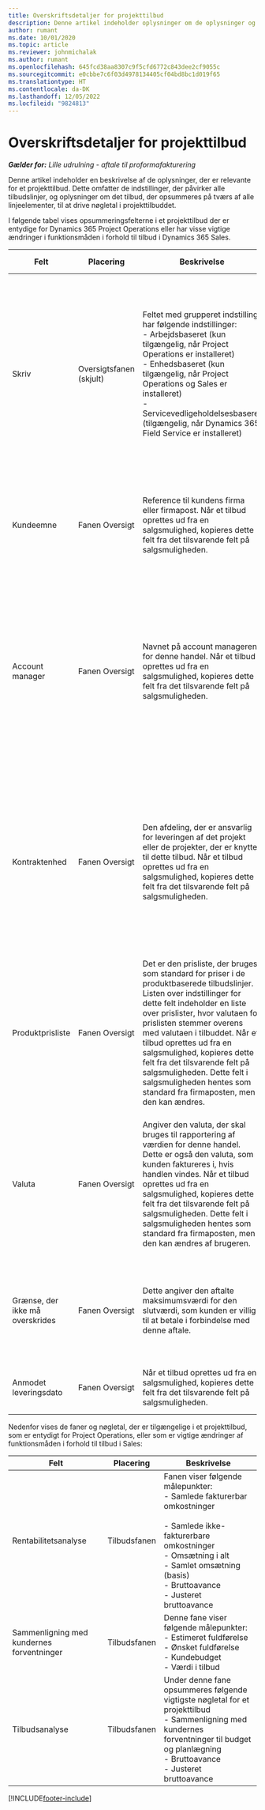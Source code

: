 ```yaml
---
title: Overskriftsdetaljer for projekttilbud
description: Denne artikel indeholder oplysninger om de oplysninger og indstillinger, der gælder for og påvirker projekttilbud. (Sales)
author: rumant
ms.date: 10/01/2020
ms.topic: article
ms.reviewer: johnmichalak
ms.author: rumant
ms.openlocfilehash: 645fcd38aa8307c9f5cfd6772c843dee2cf9055c
ms.sourcegitcommit: e0cbbe7c6f03d4978134405cf04bd8bc1d019f65
ms.translationtype: HT
ms.contentlocale: da-DK
ms.lasthandoff: 12/05/2022
ms.locfileid: "9824813"
---
```

# <a name="header-details-for-project-quotes"></a>Overskriftsdetaljer for projekttilbud

_**Gælder for:** Lille udrulning - aftale til proformafakturering_

Denne artikel indeholder en beskrivelse af de oplysninger, der er relevante for et projekttilbud. Dette omfatter de indstillinger, der påvirker alle tilbudslinjer, og oplysninger om det tilbud, der opsummeres på tværs af alle linjeelementer, til at drive nøgletal i projekttilbuddet.

I følgende tabel vises opsummeringsfelterne i et projekttilbud der er entydige for Dynamics 365 Project Operations eller har visse vigtige ændringer i funktionsmåden i forhold til tilbud i Dynamics 365 Sales.

| **Felt** | **Placering** | **Beskrivelse** | **Downstream-virkning** |
| --- | --- | --- | --- |
| Skriv | Oversigtsfanen (skjult) | Feltet med grupperet indstilling har følgende indstillinger:</br>- Arbejdsbaseret (kun tilgængelig, når Project Operations er installeret)</br>- Enhedsbaseret (kun tilgængelig, når Project Operations og Sales er installeret)</br>- Servicevedligeholdelsesbaseret (tilgængelig, når Dynamics 365 Field Service er installeret) | Når du bruger programmet Project Operations, angives værdien i dette felt automatisk til **Arbejdsbaseret**. Dette klassificerer tilbuddet som et projektbaseret tilbud. Et tilbud skal være projektbaseret, for at alle projektspecifikke udvidelser og funktioner kan aktiveres. |
| Kundeemne | Fanen Oversigt | Reference til kundens firma eller firmapost. Når et tilbud oprettes ud fra en salgsmulighed, kopieres dette felt fra det tilsvarende felt på salgsmuligheden. | Valutaen i projekttilbuddet angives som standard på grundlag af kundens valuta. Dette kan dog ikke ændres, før tilbuddet er blevet gemt. |
| Account manager | Fanen Oversigt | Navnet på account manageren for denne handel. Når et tilbud oprettes ud fra en salgsmulighed, kopieres dette felt fra det tilsvarende felt på salgsmuligheden. | Account manageren er ansvarlig for at administrere relationen til kunden ved at fuldføre dette projekt. På basis af den reserverbare ressourcepost, der er knyttet til Account manager, angives standarden for kontraktenheden på projekttilbuddet. |
| Kontraktenhed | Fanen Oversigt | Den afdeling, der er ansvarlig for leveringen af det projekt eller de projekter, der er knyttet til dette tilbud. Når et tilbud oprettes ud fra en salgsmulighed, kopieres dette felt fra det tilsvarende felt på salgsmuligheden. | Kontraktenheden er afdelingen i det firma, som skal udføre projekterne, når handlen er indgået. Alle kontraherende enheder har en valuta, og denne valuta bruges til at rapportere de anslåede og faktiske omkostninger, der er påløbet i løbet af projektets fuldførelse. |
| Produktprisliste | Fanen Oversigt | Det er den prisliste, der bruges som standard for priser i de produktbaserede tilbudslinjer. Listen over indstillinger for dette felt indeholder en liste over prislister, hvor valutaen for prislisten stemmer overens med valutaen i tilbuddet. Når et tilbud oprettes ud fra en salgsmulighed, kopieres dette felt fra det tilsvarende felt på salgsmuligheden. Dette felt i salgsmuligheden hentes som standard fra firmaposten, men den kan ændres. | Når et tilbuddet bliver vundet, kopieres denne feltværdi til den projektkontrakt, der er oprettet. |
| Valuta | Fanen Oversigt | Angiver den valuta, der skal bruges til rapportering af værdien for denne handel. Dette er også den valuta, som kunden faktureres i, hvis handlen vindes. Når et tilbud oprettes ud fra en salgsmulighed, kopieres dette felt fra det tilsvarende felt på salgsmuligheden. Dette felt i salgsmuligheden hentes som standard fra firmaposten, men den kan ændres af brugeren. | Når et tilbud er gemt, kan du ikke længere redigere dette felt. Dette anvendes som standard for produkt- og projektprislister på tilbuddet. Valutaen på tilbuddet anvendes til at periodisere valutaen på prislisten. |
| Grænse, der ikke må overskrides | Fanen Oversigt | Dette angiver den aftalte maksimumsværdi for den slutværdi, som kunden er villig til at betale i forbindelse med denne aftale. | Denne maksimumsværdi evalueres under udførelsen og er gældende på tværs af alle linjeelementer og projekter, der er knyttet til denne handel. |
| Anmodet leveringsdato | Fanen Oversigt | Når et tilbud oprettes ud fra en salgsmulighed, kopieres dette felt fra det tilsvarende felt på salgsmuligheden. | Denne dato bruges som slutdato for generering af fakturaplaner. |

Nedenfor vises de faner og nøgletal, der er tilgængelige i et projekttilbud, som er entydigt for Project Operations, eller som er vigtige ændringer af funktionsmåden i forhold til tilbud i Sales:

| **Felt** | **Placering** | **Beskrivelse** |
| --- | --- | --- |
| Rentabilitetsanalyse | Tilbudsfanen | Fanen viser følgende målepunkter:</br>- Samlede fakturerbar omkostninger</br></br>- Samlede ikke-fakturerbare omkostninger</br>- Omsætning i alt</br>- Samlet omsætning (basis)</br>- Bruttoavance</br>- Justeret bruttoavance|
| Sammenligning med kundernes forventninger | Tilbudsfanen | Denne fane viser følgende målepunkter:</br>- Estimeret fuldførelse</br>- Ønsket fuldførelse</br>- Kundebudget</br>- Værdi i tilbud |
| Tilbudsanalyse | Tilbudsfanen | Under denne fane opsummeres følgende vigtigste nøgletal for et projekttilbud</br>- Sammenligning med kundernes forventninger til budget og planlægning</br>- Bruttoavance</br>- Justeret bruttoavance |


[!INCLUDE[footer-include](../../includes/footer-banner.md)]

